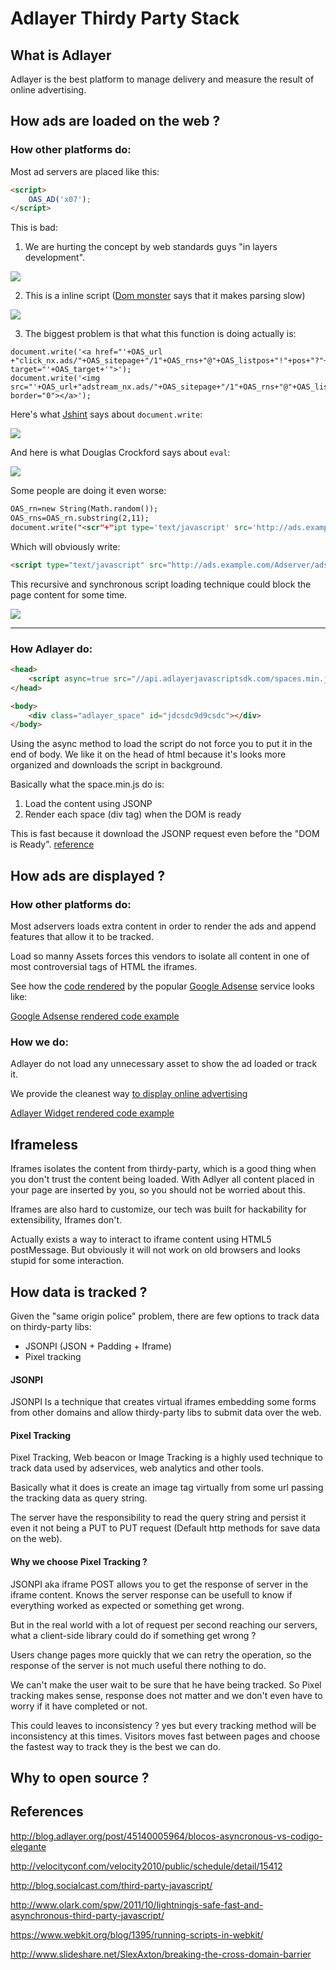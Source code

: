 # Adlayer Thirdy Party Stack

## What is Adlayer
Adlayer is the best platform to manage delivery and measure the result of online advertising.

## How ads are loaded on the web ?

### How other platforms do:
Most ad servers are placed like this:

```html
<script>
	OAS_AD('x07');
</script>
```

This is bad:

1. We are hurting the concept by web standards guys "in layers development".

[<img src="http://d.alistapart.com/understandingprogressiveenhancement/m-m.jpg" />](http://alistapart.com/article/understandingprogressiveenhancement)

2. This is a inline script ([Dom monster](http://mir.aculo.us/dom-monster/) says that it makes parsing slow)

<img src="https://raw.github.com/adlayer/display-tech/master/benchmarks/imgs/dom_monster_inline_javascript_tip.png" />

3. The biggest problem is that what this function is doing actually is:

```
document.write('<a href="'+OAS_url	+"click_nx.ads/"+OAS_sitepage+"/1"+OAS_rns+"@"+OAS_listpos+"!"+pos+"?"+OAS_query+'" target="'+OAS_target+'">');
document.write('<img src="'+OAS_url+"adstream_nx.ads/"+OAS_sitepage+"/1"+OAS_rns+"@"+OAS_listpos+"!"+pos+"?"+OAS_query+'" border="0"></a>');
```

Here's what [Jshint](http://www.jslint.com) says about ```document.write```:

<img src="https://raw.github.com/adlayer/display-tech/master/benchmarks/imgs/jshint_document_write_error.png" />

And here is what Douglas Crockford says about ```eval```:

<img src="https://raw.github.com/adlayer/display-tech/master/benchmarks/imgs/eval_is_evil.png" />

Some people are doing it even worse:

```html
OAS_rn=new String(Math.random());
OAS_rns=OAS_rn.substring(2,11);
document.write("<scr"+"ipt type='text/javascript' src='http://ads.example.com/Adserver/ads/adstream_jx.ads/example.com/example.com/home/1" + OAS_rns +"@Top1'><\/script>");
```

Which will obviously write:

```html
<script type="text/javascript" src="http://ads.example.com/Adserver/ads/adstream_jx.ads/example.com/example.com/home/1189969050@Top1"></script>
```

This recursive and synchronous script loading technique could block the page content for some time.

<img src="https://raw.github.com/adlayer/display-tech/master/benchmarks/imgs/recursive_sync_script_call.png" />

----------------------------

### How Adlayer do:

```html
<head>
	<script async=true src="//api.adlayerjavascriptsdk.com/spaces.min.js"></script>
</head>

<body>
	<div class="adlayer_space" id="jdcsdc9d9csdc"></div>
</body>
```
Using the async method to load the script do not force you to put it in the end of body. We like it on the head of html because it's looks more organized and downloads the script in background.

Basically what the space.min.js do is:

1. Load the content using JSONP
2. Render each space (div tag) when the DOM is ready

This is fast because it download the JSONP request even before the "DOM is Ready". [reference](http://alexsexton.com/blog/2010/01/dont-let-document-ready-slow-you-down)

## How ads are displayed ?

### How other platforms do:

Most adservers loads extra content in order to render the ads and append features that allow it to be tracked.

Load so manny Assets forces this vendors to isolate all content in one of most controversial tags of HTML the iframes.

See how the [code rendered](benchmarks/rendered/adsense.html) by the popular [Google Adsense](benchmarks/rendered/adsense.html) service looks like:

[Google Adsense rendered code example](benchmarks/rendered/adsense.html)

### How we do:

Adlayer do not load any unnecessary asset to show the ad loaded or track it.

We provide the cleanest way [to display online advertising](benchmarks/rendered/adlayer.html)

[Adlayer Widget rendered code example](benchmarks/rendered/adsense.html)

## Iframeless
Iframes isolates the content from thirdy-party, which is a good thing when you don't trust the content being loaded.
With Adlyer all content placed in your page are inserted by you, so you should not be worried about this.

Iframes are also hard to customize, our tech was built for hackability for extensibility, Iframes don't.

Actually exists a way to interact to iframe content using HTML5 postMessage. But obviously it will not work on old browsers and looks stupid for some interaction.

## How data is tracked ?
Given the "same origin police" problem, there are few options to track data on thirdy-party libs:

* JSONPI (JSON + Padding + Iframe)
* Pixel tracking

#### JSONPI
JSONPI Is a technique that creates virtual iframes embedding some forms from other domains and allow thirdy-party libs to submit data over the web.

#### Pixel Tracking
Pixel Tracking, Web beacon or Image Tracking is a highly used technique to track data used by adservices, web analytics and other tools.

Basically what it does is create an image tag virtually from some url passing the tracking data as query string.

The server have the responsibility to read the query string and persist it even it not being a PUT to PUT request (Default http methods for save data on the web).


#### Why we choose Pixel Tracking ?
JSONPI aka iframe POST allows you to get the response of server in the iframe content. Knows the server response can be usefull  to know if everything worked as expected or something get wrong.

But in the real world with a lot of request per second reaching our servers, what a client-side library could do if something get wrong ?

Users change pages more quickly that we can retry the operation, so the response of the server is not much useful there nothing to do.

We can't make the user wait to be sure that he have being tracked. So Pixel tracking makes sense, response does not matter and we don't even have to worry if it have completed or not.

This could leaves to inconsistency ? yes but every tracking method will be inconsistency at this times. Visitors moves fast between pages and choose the fastest way to track they is the best we can do.


## Why to open source ?

## References
http://blog.adlayer.org/post/45140005964/blocos-asyncronous-vs-codigo-elegante

http://velocityconf.com/velocity2010/public/schedule/detail/15412

http://blog.socialcast.com/third-party-javascript/

http://www.olark.com/spw/2011/10/lightningjs-safe-fast-and-asynchronous-third-party-javascript/

https://www.webkit.org/blog/1395/running-scripts-in-webkit/

http://www.slideshare.net/SlexAxton/breaking-the-cross-domain-barrier